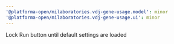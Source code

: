 ```yaml
---
'@platforma-open/milaboratories.vdj-gene-usage.model': minor
'@platforma-open/milaboratories.vdj-gene-usage.ui': minor
---
```


Lock Run button until default settings are loaded
